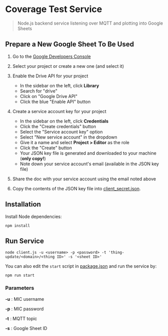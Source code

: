 # Coverage Test Service

> Node.js backend service listening over MQTT and plotting into Google Sheets

## Prepare a New Google Sheet To Be Used

1. Go to the [Google Developers Console](https://console.developers.google.com/project)
2. Select your project or create a new one (and select it)
3. Enable the Drive API for your project
   * In the sidebar on the left, click **Library**
   * Search for "drive"
   * Click on "Google Drive API"
   * Click the blue "Enable API" button

4. Create a service account key for your project
   * In the sidebar on the left, click **Credentials**
   * Click the "Create credentials" button
   * Select the "Service account key" option
   * Select "New service account" in the dropdown
   * Give it a name and select **Project > Editor** as the role
   * Click the "Create" button
   * Your JSON key file is generated and downloaded to your machine (**only copy!**)
   * Note down your service account's email (available in the JSON key file)

5. Share the doc with your service account using the email noted above
6. Copy the contents of the JSON key file into [client_secret.json](https://github.com/Pwntus/coverage-test-service/blob/master/client_secret.json).

## Installation

Install Node dependencies:

```
npm install
```

## Run Service

```
node client.js -u <username> -p <password> -t 'thing-update/<domain>/<thing ID>' -s '<sheet ID>'
```

You can also edit the `start` script in [package.json](https://github.com/Pwntus/coverage-test-service/blob/master/package.json) and run the service by:

```
npm run start
```

### Parameters

**-u** : MIC username

**-p** : MIC password

**-t** : MQTT topic

**-s** : Google Sheet ID
